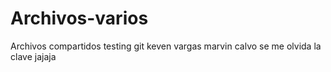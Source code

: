 # Archivos-varios
Archivos compartidos
testing git
keven vargas
marvin calvo
se me olvida la clave jajaja
